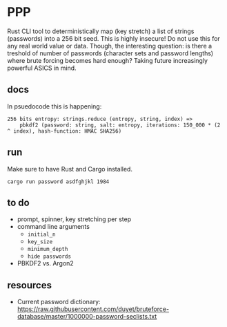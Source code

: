 # PPP

Rust CLI tool to deterministically map (key stretch) a list of strings (passwords) into a 256 bit seed.
This is highly insecure! Do not use this for any real world value or data. Though, the interesting question: is there a treshold of number of passwords (character sets and password lengths) where brute forcing becomes hard enough? Taking future increasingly powerful ASICS in mind.

## docs
In psuedocode this is happening:
```
256 bits entropy: strings.reduce (entropy, string, index) =>
    pbkdf2 (password: string, salt: entropy, iterations: 150_000 * (2 ^ index), hash-function: HMAC SHA256)
```

## run
Make sure to have Rust and Cargo installed.
```
cargo run password asdfghjkl 1984
```

## to do
- prompt, spinner, key stretching per step
- command line arguments
    - `initial_n`
    - `key_size`
    - `minimum_depth`
    - `hide passwords`
- PBKDF2 vs. Argon2

## resources
- Current password dictionary: https://raw.githubusercontent.com/duyet/bruteforce-database/master/1000000-password-seclists.txt
